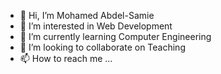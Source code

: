 - 👋 Hi, I’m Mohamed Abdel-Samie
- 👀 I’m interested in Web Development
- 🌱 I’m currently learning Computer Engineering
- 💞️ I’m looking to collaborate on Teaching
- 📫 How to reach me ...

<!---
Mohamed-AbS/Mohamed-AbS is a ✨ special ✨ repository because its `README.md` (this file) appears on your GitHub profile.
You can click the Preview link to take a look at your changes.
--->
